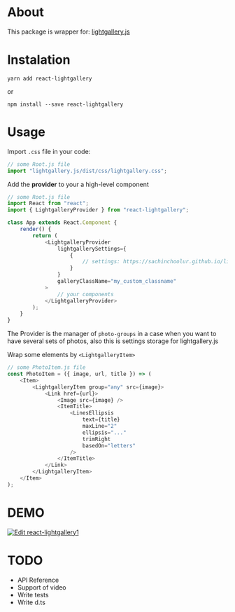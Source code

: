 # About

This package is wrapper for: [lightgallery.js](https://sachinchoolur.github.io/lightgallery.js)

# Instalation

```
yarn add react-lightgallery
```

or

```
npm install --save react-lightgallery
```

# Usage

Import `.css` file in your code:

```javascript
// some Root.js file
import "lightgallery.js/dist/css/lightgallery.css";
```

Add the **provider** to your a high-level component

```javascript
// some Root.js file
import React from "react";
import { LightgalleryProvider } from "react-lightgallery";

class App extends React.Component {
    render() {
        return (
            <LightgalleryProvider
                lightgallerySettings={
                    {
                        // settings: https://sachinchoolur.github.io/lightgallery.js/docs/api.html
                    }
                }
                galleryClassName="my_custom_classname"
            >
                // your components
            </LightgalleryProvider>
        );
    }
}
```

The Provider is the manager of `photo-groups` in a case when you want to have several sets of photos, also this is settings storage for lightgallery.js

Wrap some elements by `<LightgalleryItem>`

```javascript
// some PhotoItem.js file
const PhotoItem = ({ image, url, title }) => (
    <Item>
        <LightgalleryItem group="any" src={image}>
            <Link href={url}>
                <Image src={image} />
                <ItemTitle>
                    <LinesEllipsis
                        text={title}
                        maxLine="2"
                        ellipsis="..."
                        trimRight
                        basedOn="letters"
                    />
                </ItemTitle>
            </Link>
        </LightgalleryItem>
    </Item>
);
```

# DEMO

[![Edit react-lightgallery1](https://codesandbox.io/static/img/play-codesandbox.svg)](https://codesandbox.io/s/mo45kpo92j?fontsize=14)

# TODO

-   API Reference
-   Support of video
-   Write tests
-   Write d.ts
